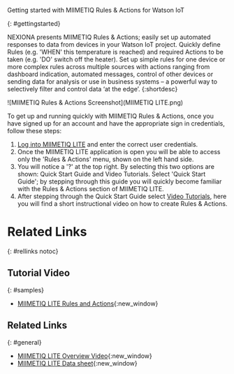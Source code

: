 Getting started with MIIMETIQ Rules & Actions for Watson IoT

{: #gettingstarted}

NEXIONA presents MIIMETIQ Rules & Actions; easily set up automated responses to data from devices in your Watson IoT project. Quickly define Rules (e.g. 'WHEN' this temperature is reached) and required Actions to be taken (e.g. 'DO' switch off the heater). Set up simple rules for one device or more complex rules across multiple sources with actions ranging from dashboard indication, automated messages, control of other devices or sending data for analysis or use in business systems – a powerful way to selectively filter and control data ‘at the edge’. {:shortdesc}

![MIIMETIQ Rules & Actions Screenshot](MIIMETIQ LITE.png)

To get up and running quickly with MIIMETIQ Rules & Actions, once you have signed up for an account and have the appropriate sign in credentials, follow these steps:

1. [Log into MIIMETIQ LITE](http://lite.trial.nexiona.io/#dashboard) and enter the correct user credentials.
2. Once the MIIMETIQ LITE application is open you will be able to access only the 'Rules & Actions' menu, shown on the left hand side.
3. You will notice a '?' at the top right. By selecting this two options are shown: Quick Start Guide and Video Tutorials. Select 'Quick Start Guide'; by stepping through this guide you will quickly become familiar with the Rules & Actions section of MIIMETIQ LITE.
2. After stepping through the Quick Start Guide select [Video Tutorials](https://www.youtube.com/watch?v=GgrDyrVj5yM&list=PLSkT4X0x-Kkgd-ZPr57Pfqja8tmoH-6QP&index=5), here you will find a short instructional video on how to create Rules & Actions.


# Related Links
{: #rellinks notoc}

## Tutorial Video
{: #samples}

* [MIIMETIQ LITE Rules and Actions](https://www.youtube.com/watch?v=GgrDyrVj5yM&list=PLSkT4X0x-Kkgd-ZPr57Pfqja8tmoH-6QP&index=5){:new_window}


## Related Links
{: #general}

* [MIIMETIQ LITE Overview Video](https://youtu.be/C6UQYY5xVJg){:new_window}
* [MIIMETIQ LITE Data sheet](https://youtu.be/C6UQYY5xVJg){:new_window}
